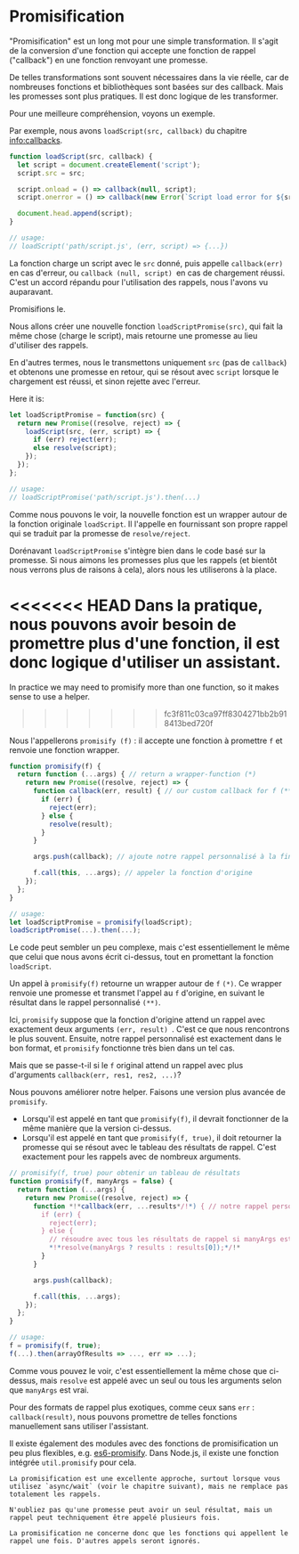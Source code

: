 # Promisification

"Promisification" est un long mot pour une simple transformation. Il s'agit de la conversion d'une fonction qui accepte une fonction de rappel ("callback") en une fonction renvoyant une promesse.

De telles transformations sont souvent nécessaires dans la vie réelle, car de nombreuses fonctions et bibliothèques sont basées sur des callback. Mais les promesses sont plus pratiques. Il est donc logique de les transformer.

Pour une meilleure compréhension, voyons un exemple.

Par exemple, nous avons `loadScript(src, callback)` du chapitre <info:callbacks>.

```js run
function loadScript(src, callback) {
  let script = document.createElement('script');
  script.src = src;

  script.onload = () => callback(null, script);
  script.onerror = () => callback(new Error(`Script load error for ${src}`));

  document.head.append(script);
}

// usage:
// loadScript('path/script.js', (err, script) => {...})
```

La fonction charge un script avec le `src` donné, puis appelle `callback(err)` en cas d'erreur, ou `callback (null, script) `en cas de chargement réussi. C'est un accord répandu pour l'utilisation des rappels, nous l'avons vu auparavant.

Promisifions le.

Nous allons créer une nouvelle fonction `loadScriptPromise(src)`, qui fait la même chose (charge le script), mais retourne une promesse au lieu d'utiliser des rappels.

En d'autres termes, nous le transmettons uniquement `src` (pas de `callback`) et obtenons une promesse en retour, qui se résout avec `script` lorsque le chargement est réussi, et sinon rejette avec l'erreur.

Here it is:
```js
let loadScriptPromise = function(src) {
  return new Promise((resolve, reject) => {
    loadScript(src, (err, script) => {
      if (err) reject(err);
      else resolve(script);
    });
  });
};

// usage:
// loadScriptPromise('path/script.js').then(...)
```

Comme nous pouvons le voir, la nouvelle fonction est un wrapper autour de la fonction originale `loadScript`. Il l'appelle en fournissant son propre rappel qui se traduit par la promesse de `resolve/reject`.

Dorénavant `loadScriptPromise` s'intègre bien dans le code basé sur la promesse. Si nous aimons les promesses plus que les rappels (et bientôt nous verrons plus de raisons à cela), alors nous les utiliserons à la place.

<<<<<<< HEAD
Dans la pratique, nous pouvons avoir besoin de promettre plus d'une fonction, il est donc logique d'utiliser un assistant.
=======
In practice we may need to promisify more than one function, so it makes sense to use a helper.
>>>>>>> fc3f811c03ca97ff8304271bb2b918413bed720f

Nous l'appellerons `promisify (f)` : il accepte une fonction à promettre `f` et renvoie une fonction wrapper.

```js
function promisify(f) {
  return function (...args) { // return a wrapper-function (*)
    return new Promise((resolve, reject) => {
      function callback(err, result) { // our custom callback for f (**)
        if (err) {
          reject(err);
        } else {
          resolve(result);
        }
      }

      args.push(callback); // ajoute notre rappel personnalisé à la fin des arguments de f

      f.call(this, ...args); // appeler la fonction d'origine
    });
  };
}

// usage:
let loadScriptPromise = promisify(loadScript);
loadScriptPromise(...).then(...);
```

Le code peut sembler un peu complexe, mais c'est essentiellement le même que celui que nous avons écrit ci-dessus, tout en promettant la fonction `loadScript`.

Un appel à `promisify(f)` retourne un wrapper autour de `f` `(*)`. Ce wrapper renvoie une promesse et transmet l'appel au `f` d'origine, en suivant le résultat dans le rappel personnalisé `(**)`.

Ici, `promisify` suppose que la fonction d'origine attend un rappel avec exactement deux arguments `(err, result) `. C'est ce que nous rencontrons le plus souvent. Ensuite, notre rappel personnalisé est exactement dans le bon format, et `promisify` fonctionne très bien dans un tel cas.

Mais que se passe-t-il si le `f` original attend un rappel avec plus d'arguments `callback(err, res1, res2, ...)`?

Nous pouvons améliorer notre helper. Faisons une version plus avancée de `promisify`.

- Lorsqu'il est appelé en tant que `promisify(f)`, il devrait fonctionner de la même manière que la version ci-dessus.
- Lorsqu'il est appelé en tant que `promisify(f, true)`, il doit retourner la promesse qui se résout avec le tableau des résultats de rappel. C'est exactement pour les rappels avec de nombreux arguments.

```js
// promisify(f, true) pour obtenir un tableau de résultats
function promisify(f, manyArgs = false) {
  return function (...args) {
    return new Promise((resolve, reject) => {
      function *!*callback(err, ...results*/!*) { // notre rappel personnalisé pour f
        if (err) {
          reject(err);
        } else {
          // résoudre avec tous les résultats de rappel si manyArgs est spécifié
          *!*resolve(manyArgs ? results : results[0]);*/!*
        }
      }

      args.push(callback);

      f.call(this, ...args);
    });
  };
}

// usage:
f = promisify(f, true);
f(...).then(arrayOfResults => ..., err => ...);
```

Comme vous pouvez le voir, c'est essentiellement la même chose que ci-dessus, mais `resolve` est appelé avec un seul ou tous les arguments selon que `manyArgs` est vrai.

Pour des formats de rappel plus exotiques, comme ceux sans `err` : `callback(result)`, nous pouvons promettre de telles fonctions manuellement sans utiliser l'assistant.

Il existe également des modules avec des fonctions de promisification un peu plus flexibles, e.g. [es6-promisify](https://github.com/digitaldesignlabs/es6-promisify). Dans Node.js, il existe une fonction intégrée `util.promisify` pour cela.

```smart
La promisification est une excellente approche, surtout lorsque vous utilisez `async/wait` (voir le chapitre suivant), mais ne remplace pas totalement les rappels.

N'oubliez pas qu'une promesse peut avoir un seul résultat, mais un rappel peut techniquement être appelé plusieurs fois.

La promisification ne concerne donc que les fonctions qui appellent le rappel une fois. D'autres appels seront ignorés.
```
